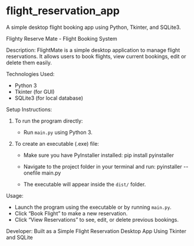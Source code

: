 # flight_reservation_app
A simple desktop flight booking app using Python, Tkinter, and SQLite3.

Flighty Reserve Mate - Flight Booking System

Description:
FlightMate is a simple desktop application to manage flight reservations.
It allows users to book flights, view current bookings, edit or delete them easily.

Technologies Used:
- Python 3
- Tkinter (for GUI)
- SQLite3 (for local database)

Setup Instructions:

1. To run the program directly:
   - Run `main.py` using Python 3.

2. To create an executable (.exe) file:
   - Make sure you have PyInstaller installed:
     pip install pyinstaller

   - Navigate to the project folder in your terminal and run:
     pyinstaller --onefile main.py

   - The executable will appear inside the `dist/` folder.

Usage:
- Launch the program using the executable or by running `main.py`.
- Click “Book Flight” to make a new reservation.
- Click “View Reservations” to see, edit, or delete previous bookings.

Developer:
Built as a Simple Flight Reservation Desktop App Using Tkinter and SQLite
